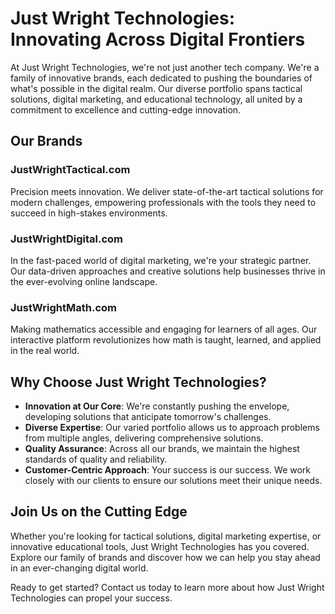 # Just Wright Technologies: Innovating Across Digital Frontiers

At Just Wright Technologies, we're not just another tech company. We're a family of innovative brands, each dedicated to pushing the boundaries of what's possible in the digital realm. Our diverse portfolio spans tactical solutions, digital marketing, and educational technology, all united by a commitment to excellence and cutting-edge innovation.

## Our Brands

### JustWrightTactical.com
Precision meets innovation. We deliver state-of-the-art tactical solutions for modern challenges, empowering professionals with the tools they need to succeed in high-stakes environments.

### JustWrightDigital.com
In the fast-paced world of digital marketing, we're your strategic partner. Our data-driven approaches and creative solutions help businesses thrive in the ever-evolving online landscape.

### JustWrightMath.com
Making mathematics accessible and engaging for learners of all ages. Our interactive platform revolutionizes how math is taught, learned, and applied in the real world.

## Why Choose Just Wright Technologies?

- **Innovation at Our Core**: We're constantly pushing the envelope, developing solutions that anticipate tomorrow's challenges.
- **Diverse Expertise**: Our varied portfolio allows us to approach problems from multiple angles, delivering comprehensive solutions.
- **Quality Assurance**: Across all our brands, we maintain the highest standards of quality and reliability.
- **Customer-Centric Approach**: Your success is our success. We work closely with our clients to ensure our solutions meet their unique needs.

## Join Us on the Cutting Edge

Whether you're looking for tactical solutions, digital marketing expertise, or innovative educational tools, Just Wright Technologies has you covered. Explore our family of brands and discover how we can help you stay ahead in an ever-changing digital world.

Ready to get started? Contact us today to learn more about how Just Wright Technologies can propel your success.

